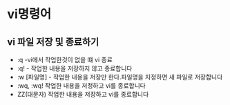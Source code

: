 # vi명령어

## vi 파일 저장 및 종료하기

- :q   -vi에서 작업한것이 없을 떄 vi 종료
- :q!  - 작업한 내용을 저장하지 않고 종료합니다
- :w [파일명]  - 작업한 내용을 저장만 한다.파일명을 지정하면 새 파일로 저장합니다
- :wq, :wq! 작업한 내용을 저정하고 vi를 종료합니다
- ZZ(대문자) 작업한 내용을 저장하고 vi를 종료합니다
